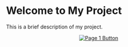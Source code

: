 # Welcome to My Project

This is a brief description of my project.

<!-- Button-style link to "Page 1" -->
<p align="center">
  <a href="https://your-username.github.io/repository-name/Page1.html" target="_blank">
    <img src="https://img.shields.io/badge/View-Page%201-blue?style=for-the-badge" alt="Page 1 Button">
  </a>
</p>
